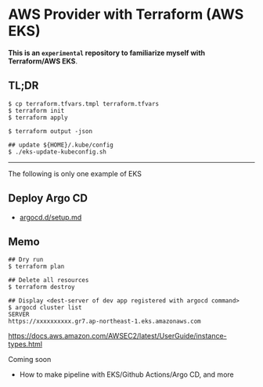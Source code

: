 # AWS Provider with Terraform (AWS EKS)
**This is an `experimental` repository to familiarize myself with Terraform/AWS EKS**.

## TL;DR
```
$ cp terraform.tfvars.tmpl terraform.tfvars
$ terraform init
$ terraform apply

$ terraform output -json

## update ${HOME}/.kube/config
$ ./eks-update-kubeconfig.sh
```

---

The following is only one example of EKS

## Deploy Argo CD
- [argocd.d/setup.md](./argocd.d/setup.md)

## Memo 
```
## Dry run
$ terraform plan

## Delete all resources
$ terraform destroy

## Display <dest-server of dev app registered with argocd command>
$ argocd cluster list
SERVER
https://xxxxxxxxxx.gr7.ap-northeast-1.eks.amazonaws.com
```

https://docs.aws.amazon.com/AWSEC2/latest/UserGuide/instance-types.html

Coming soon

- How to make pipeline with EKS/Github Actions/Argo CD, and more
